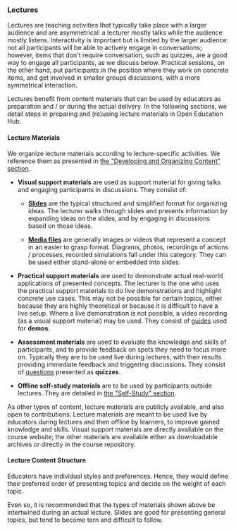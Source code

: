 ### Lectures

Lectures are teaching activities that typically take place with a larger audience and are asymmetrical: a lecturer mostly talks while the audience mostly listens.
Interactivity is important but is limited by the larger audience: not all participants will be able to actively engage in conversations;
however, items that don't require conversation, such as quizzes, are a good way to engage all participants, as we discuss below.
Practical sessions, on the other hand, put participants in the position where they work on concrete items, and get involved in smaller groups discussions, with a more symmetrical interaction.

Lectures benefit from content materials that can be used by educators as preparation and / or during the actual delivery.
In the following sections, we detail steps in preparing and (re)using lecture materials in Open Education Hub.

#### Lecture Materials

We organize lecture materials according to lecture-specific activities.
We reference them as presented in [the "Developing and Organizing Content" section](../../../develop-organize/overview/reading/README.md).

- **Visual support materials** are used as support material for giving talks and engaging participants in discussions.
  They consist of:

  - [**Slides**](../../../develop-organize/slides/reading/README.md) are the typical structured and simplified format for organizing ideas.
    The lecturer walks through slides and presents information by expanding ideas on the slides, and by engaging in discussions based on those ideas.

  - [**Media files**](../../../develop-organize/media/reading/README.md) are generally images or videos that represent a concept in an easier to grasp format.
    Diagrams, photos, recordings of actions / processes, recorded simulations fall under this category.
    They can be used either stand-alone or embedded into slides.

- **Practical support materials** are used to demonstrate actual real-world applications of presented concepts.
  The lecturer is the one who uses the practical support materials to do live demonstrations and highlight concrete use cases.
  This may not be possible for certain topics, either because they are highly theoretical or because it is difficult to have a live setup.
  Where a live demonstration is not possible, a video recording (as a visual support material) may be used.
  They consist of [guides](../../../develop-organize/guides/reading/README.md) used for **demos**.

- **Assessment materials** are used to evaluate the knowledge and skills of participants, and to provide feedback on spots they need to focus more on.
  Typically they are to be used live during lectures, with their results providing immediate feedback and triggering discussions.
  They consist of [questions](../../../develop-organize/drills/reading/questions.md) presented as **quizzes**.

- **Offline self-study materials** are to be used by participants outside lectures.
  They are detailed in [the "Self-Study" section](../../self-study/reading/README.md).

As other types of content, lecture materials are publicly available, and also open to contributions.
Lecture materials are meant to be used live by educators during lectures and then offline by learners, to improve gained knowledge and skills.
Visual support materials are directly available on the course website;
the other materials are available either as downloadable archives or directly in the course repository.

#### Lecture Content Structure

Educators have individual styles and preferences.
Hence, they would define their preferred order of presenting topics and decide on the weight of each topic.

Even so, it is recommended that the types of materials shown above be intertwined during an actual lecture.
Slides are good for presenting general topics, but tend to become tern and difficult to follow.

